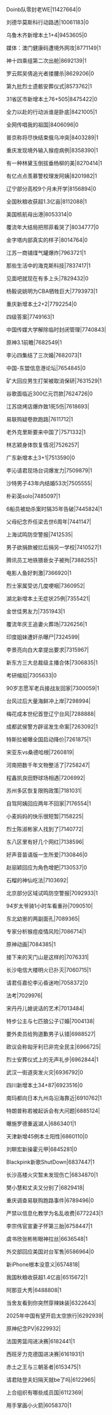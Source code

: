 Doinb队零封老WE|11427664|0

刘德华莫斯科行动路透|10061183|0

乌鲁木齐新增本土1+4|9453605|0

媒体：澳门健康码遭境外网攻|8771149|1

神十四乘组第二次出舱|8692139|1

罗云熙吴倩追光者搂腰杀|8629206|0

第九批烈士遗骸安葬仪式|8573762|1

31省区市新增本土76+505|8475422|0

全力以赴的行动派谁是卧底|8421005|1

全网传唱我的祖国|8406096|0

普京称将尽快结束俄乌冲突|8403289|1

重庆发现境外输入猴痘病例|8358390|1

有一种林黛玉倒拔垂杨柳的美|8270414|1

有亿点点羡慕警校理发阿姨|8201982|1

辽宁部分高校9个月未开学|8156894|0

全国秋粮收获超1.3亿亩|8112088|1

美国核航母出港|8053314|0

覆流年大结局把邢菲看哭了|8034777|0

金字塔内部真实的样子|8014764|0

江苏一商铺煤气罐爆炸|7963721|1

那些生活中的海克斯科技|7837417|1

见面吧就现在有多上头|7829432|0

杨毅说姚明为CBA牺牲巨大|7793973|1

重庆新增本土2+2|7792254|0

四级答案|7749163|1

中国传媒大学解除临时封闭管理|7740843|

原神3.1前瞻|7682549|1

李沁四集结了三次婚|7682073|1

中国-东盟信息港论坛|7654845|0

矿大回应男生打架被取消保研|7631529|1

谷歌面临近300亿元罚款|7624726|0

江苏烧烤店爆炸致1死5伤|7618693|

易联购疑卷款跑路|7611712|1

老外克里斯要来中国了|7571332|1

林志颖身体恢复情况|7526257|

广东新增本土3+1|7513590|0

李沁请君现场台词爆发力|7509879|1

沙特男子43年内结婚53次|7505555|

朴彩英solo|7485097|1

6船员被劫杀案时隔35年告破|7445824|1

父母纪念乔任梁去世6周年|7441147|

上海试鸣防空警报|7412535|

男子欲捐款被拦后捐另一学校|7410527|1

腾讯员工地铁猥亵女子被拘|7388255|1

电影人鱼好刺激|7366920|1

烈士家属受访几度哽咽|7360952|

湖北新增本土无症状25例|7355421|

金世佳男友力|7351943|1

覆流年庆王追妻火葬场|7326256|1

印度姐妹遭奸杀曝尸|7324599|

李景亮向白大拿提出要求|7315967|

新东方三大总裁级主播合体|7306835|1

考研缩招|7305633|0

90岁志愿军老兵接战友回家|7300059|1

台风过后大量海鲜冲上岸|7298994|

梅花成本世纪首登辽宁台风|7288888|

成都武侯警方辟谣发生命案|7263092|1

特斯拉被曝全国启动降价|7261875|1

宋亚东vs桑德哈根|7260819|

河南把数千年文物整活了|7258247|

程鑫凯良田野球场相遇|7206992|

苏州多区恢复限购政策|7181031|

自驾阿姨回应两年不回家|7176554|1

小麦妈妈的快乐很短暂|7158225|

烈士陈淑彬家人找到了|7140772|

东八区里有好几个网红|7138596|

好声音苗语版一生所爱|7130846|0

赵丽颖回应为角色增肥|7130537|0

石榴的神仙吃法|7103692|

北京部分区域试鸣防空警报|7092933|1

94岁太爷骑1小时车看重孙|7090510|

东北幼崽的两副面孔|7089365|

专家分析猴痘疫情风险|7086714|1

原神动画|7084385|1

接下来的天门山是这样的|7076331|

长沙电信大楼明火已扑灭|7060715|1

请君任嘉伦李沁昏迷吻|7058372|0

法考|7029976|

宋丹丹儿媳说话的艺术|7013484|

特步公主与七匹狼公子订婚|7004138|

要外卖员给狗道歉男子认错|6988527|

欧议会称匈牙利已非完全民主|6966725|

烈士安葬仪式上的无声礼步|6962844|1

武汉一街道突发火灾|6936792|0

四川新增本土34+87|6923516|0

南玛都向日本九州岛沿海靠近|6910762|1

特朗普称若被起诉会有大问题|6885124|

曝施罗德重返湖人|6863401|1

天津新增45例本土阳性|6860110|0

刘畊宏新操霍元甲|6845281|0

Blackpink新歌ShutDown|6837447|1

长沙高楼火灾暂未发现伤亡|6834870|1

樊小慧和丈夫又分别了|6829418|

重庆调查易联购跑路事件|6789496|0

严禁以信息化教学为名乱收费|6772243|1

李宗伟官宣妻子怀第三胎|6758447|1

虞书欣张彬彬眼神拉丝|6636548|1

外交部回应美国对台军售|6586964|0

新iPhone根本没意义|6574818|

我国秋粮收获超1.4亿亩|6515672|1

阿那亚大秀|6488808|1

当舍友看到你突然穿辣妹装|6322643|

2025年中国有望开启太空旅行|6292939|

原神纪念PV|6229932|

法国男篮闯进决赛|6182441|1

西班牙力克德国进决赛|6161931|1

赤土之王与三朝圣者|6153475|1

请君陆登夫妇隔天就be了吗|6122965|

上合组织有哪些成员国|6112369|

用手掌画小火箭|6058370|1

